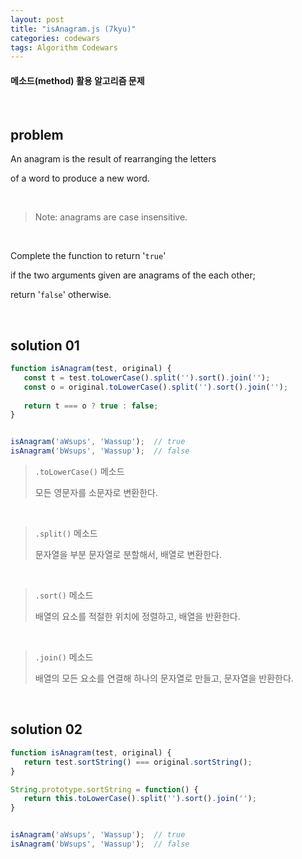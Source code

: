 ```yaml
---
layout: post
title: "isAnagram.js (7kyu)"
categories: codewars
tags: Algorithm Codewars
---
```


#### 메소드(method) 활용 알고리즘 문제

<br>

## problem

An anagram is the result of rearranging the letters

of a word to produce a new word.

<br>

> Note: anagrams are case insensitive.

<br>

Complete the function to return '`true`'

if the two arguments given are anagrams of the each other;

return '`false`' otherwise.

<br>

## solution 01

```javascript
function isAnagram(test, original) {
   const t = test.toLowerCase().split('').sort().join('');
   const o = original.toLowerCase().split('').sort().join('');
   
   return t === o ? true : false;
}


isAnagram('aWsups', 'Wassup');	// true
isAnagram('bWsups', 'Wassup');	// false
```

> `.toLowerCase()` 메소드
>
> 모든 영문자를 소문자로 변환한다.

<br>

> `.split()` 메소드
>
> 문자열을 부분 문자열로 분할해서, 배열로 변환한다.

<br>

> `.sort()` 메소드
>
> 배열의 요소를 적절한 위치에 정렬하고, 배열을 반환한다.

<br>

> `.join()` 메소드
>
> 배열의 모든 요소를 연결해 하나의 문자열로 만들고, 문자열을 반환한다.

<br>

## solution 02

```javascript
function isAnagram(test, original) {
   return test.sortString() === original.sortString();
}

String.prototype.sortString = function() {
   return this.toLowerCase().split('').sort().join('');
}


isAnagram('aWsups', 'Wassup');	// true
isAnagram('bWsups', 'Wassup');	// false
```

